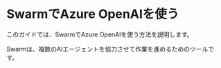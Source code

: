 # SwarmでAzure OpenAIを使う

このガイドでは、SwarmでAzure OpenAIを使う方法を説明します。

Swarmは、複数のAIエージェントを協力させて作業を進めるためのツールです。
